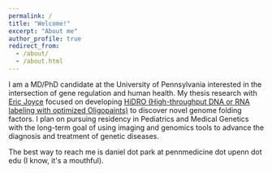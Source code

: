 ```yaml
---
permalink: /
title: "Welcome!"
excerpt: "About me"
author_profile: true
redirect_from: 
  - /about/
  - /about.html
---
```


I am a MD/PhD candidate at the University of Pennsylvania interested in the intersection of gene regulation and human health. My thesis research with [Eric Joyce](https://ericjoycelab.com/) focused on developing [HiDRO (High-throughput DNA or RNA labeling with optimized Oligopaints)](https://doi.org/10.1101/2022.04.08.487672) to discover novel genome folding factors. I plan on pursuing residency in Pediatrics and Medical Genetics with the long-term goal of using imaging and genomics tools to advance the diagnosis and treatment of genetic diseases. 

The best way to reach me is daniel dot park at pennmedicine dot upenn dot edu (I know, it's a mouthful).

